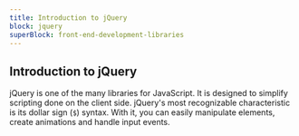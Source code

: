 ```yaml
---
title: Introduction to jQuery
block: jquery
superBlock: front-end-development-libraries
---
```


## Introduction to jQuery

jQuery is one of the many libraries for JavaScript. It is designed to simplify scripting done on the client side.
jQuery's most recognizable characteristic is its dollar sign (<code>$</code>) syntax. With it, you can easily manipulate elements, create animations and handle input events.
